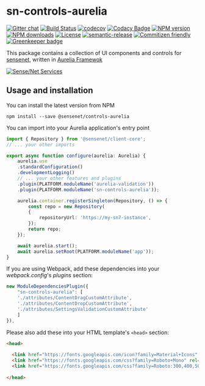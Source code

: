 # sn-controls-aurelia

[![Gitter chat](https://img.shields.io/gitter/room/SenseNet/SN7ClientAPI.svg?style=flat)](https://gitter.im/SenseNet/SN7ClientAPI)
[![Build Status](https://travis-ci.org/SenseNet/sn-controls-aurelia.svg?branch=master)](https://travis-ci.org/SenseNet/sn-controls-aurelia)
[![codecov](https://codecov.io/gh/SenseNet/sn-controls-aurelia/branch/master/graph/badge.svg)](https://codecov.io/gh/SenseNet/sn-controls-aurelia)
[![Codacy Badge](https://api.codacy.com/project/badge/Grade/323f6a8be16546aa802808897583295d)](https://www.codacy.com/app/SenseNet/sn-controls-aurelia?utm_source=github.com&amp;utm_medium=referral&amp;utm_content=SenseNet/sn-controls-aurelia&amp;utm_campaign=Badge_Grade)
[![NPM version](https://img.shields.io/npm/v/sn-controls-aurelia.svg?style=flat)](https://www.npmjs.com/package/sn-controls-aurelia)
[![NPM downloads](https://img.shields.io/npm/dt/sn-controls-aurelia.svg?style=flat)](https://www.npmjs.com/package/sn-controls-aurelia)
[![License](https://img.shields.io/github/license/SenseNet/sn-controls-aurelia.svg?style=flat)](https://github.com/SenseNet/sn-controls-aurelia/LICENSE.txt)
[![semantic-release](https://img.shields.io/badge/%20%20%F0%9F%93%A6%F0%9F%9A%80-semantic--release-e10079.svg?style=flat)](https://github.com/semantic-release/semantic-release)
[![Commitizen friendly](https://img.shields.io/badge/commitizen-friendly-brightgreen.svg?style=flat)](http://commitizen.github.io/cz-cli/)
[![Greenkeeper badge](https://badges.greenkeeper.io/SenseNet/sn-controls-aurelia.svg)](https://greenkeeper.io/)



This package contains a collection of UI components and controls for [sensenet](https://www.sensenet.com/), written in [Aurelia Framewok](http://aurelia.io/)

[![Sense/Net Services](https://img.shields.io/badge/sensenet-7.0.0%20tested-green.svg)](https://github.com/SenseNet/sensenet/releases/tag/v7.0.0)

## Usage and installation

You can install the latest version from NPM

```
npm install --save @sensenet/controls-aurelia
```

You can import into your Aurelia application's entry point

```ts
import { Repository } from '@sensenet/client-core';
// ... your other imports

export async function configure(aurelia: Aurelia) {
    aurelia.use
    .standardConfiguration()
    .developmentLogging()
    // ... your other features and plugins
    .plugin(PLATFORM.moduleName('aurelia-validation'))
    .plugin(PLATFORM.moduleName('sn-controls-aurelia'));

    aurelia.container.registerSingleton(Repository, () => {
        const repo = new Repository(
        {
            repositoryUrl: 'https://my-sn7-instance',
        });
        return repo;
    });

    await aurelia.start();
    await aurelia.setRoot(PLATFORM.moduleName('app'));
}

```

If you are using Webpack, add these dependencies into your *webpack.config*'s *plugins* section:

```ts
new ModuleDependenciesPlugin({
    "sn-controls-aurelia": [
    './attributes/ContentDragCustomAttribute',
    './attributes/ContentDropCustomAttribute',
    './attributes/SettingsValidationCustomAttribute'
    ]
}),
```

Please also add these into your HTML template's ```<head>``` section:
```html
<head>
  
  <link href="https://fonts.googleapis.com/icon?family=Material+Icons" rel="stylesheet">
  <link href="https://fonts.googleapis.com/css?family=Roboto+Mono" rel="stylesheet">
  <link href="https://fonts.googleapis.com/css?family=Roboto:300,400,500" rel="stylesheet">
  
</head>
```
